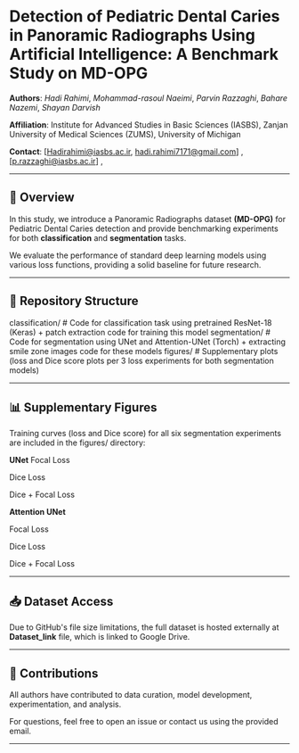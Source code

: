 # Detection of Pediatric Dental Caries in Panoramic Radiographs Using Artificial Intelligence: A Benchmark Study on MD-OPG

**Authors**: *Hadi Rahimi*, *Mohammad-rasoul Naeimi*, *Parvin Razzaghi*, *Bahare Nazemi*, *Shayan Darvish*

**Affiliation**: Institute for Advanced Studies in Basic Sciences (IASBS), Zanjan University of Medical Sciences (ZUMS), University of Michigan  

**Contact**: [Hadirahimi@iasbs.ac.ir, hadi.rahimi7171@gmail.com] ,[p.razzaghi@iasbs.ac.ir] , 


---

## 📌 Overview

In this study, we introduce a Panoramic Radiographs dataset **(MD-OPG)** for Pediatric Dental Caries detection and provide benchmarking experiments for both **classification** and **segmentation** tasks.

We evaluate the performance of standard deep learning models using various loss functions, providing a solid baseline for future research.

---

## 📁 Repository Structure


classification/      # Code for classification task using pretrained ResNet-18 (Keras) + patch extraction code for training this model
segmentation/        # Code for segmentation using UNet and Attention-UNet (Torch) + extracting smile zone images code for these models
figures/             # Supplementary plots (loss and Dice score plots per 3 loss experiments for both segmentation models)

---

## 📊 Supplementary Figures
Training curves (loss and Dice score) for all six segmentation experiments are included in the figures/ directory:

**UNet**
Focal Loss

Dice Loss

Dice + Focal Loss

**Attention UNet**

Focal Loss

Dice Loss

Dice + Focal Loss

---

## 📥 Dataset Access

Due to GitHub's file size limitations, the full dataset is hosted externally at **Dataset_link** file, which is linked to Google Drive.

----

## 🤝 Contributions

All authors have contributed to data curation, model development, experimentation, and analysis.

For questions, feel free to open an issue or contact us using the provided email.

---
